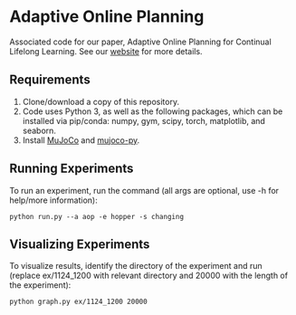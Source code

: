 # Adaptive Online Planning

Associated code for our paper, Adaptive Online Planning for Continual Lifelong Learning. See our [website](https://sites.google.com/berkeley.edu/aop) for more details.

## Requirements

1. Clone/download a copy of this repository.
2. Code uses Python 3, as well as the following packages, which can be installed via pip/conda: numpy, gym, scipy, torch, matplotlib, and seaborn.
3. Install [MuJoCo](http://mujoco.org/) and [mujoco-py](https://github.com/openai/mujoco-py).

## Running Experiments

To run an experiment, run the command (all args are optional, use -h for help/more information):

```
python run.py --a aop -e hopper -s changing
```

## Visualizing Experiments

To visualize results, identify the directory of the experiment and run (replace ex/1124_1200 with relevant directory and 20000 with the length of the experiment):

```
python graph.py ex/1124_1200 20000
```
